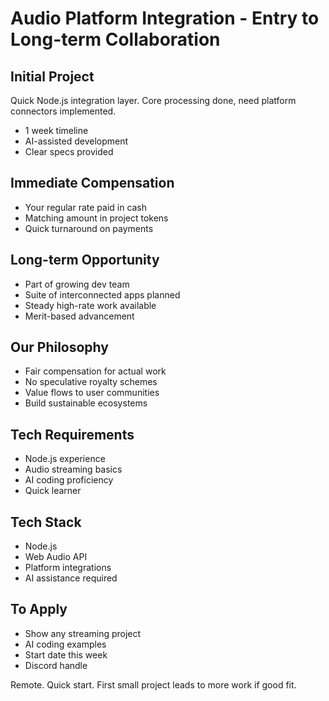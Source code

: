 # Audio Platform Integration - Entry to Long-term Collaboration

## Initial Project
Quick Node.js integration layer. Core processing done, need platform connectors implemented.
- 1 week timeline
- AI-assisted development
- Clear specs provided

## Immediate Compensation
- Your regular rate paid in cash
- Matching amount in project tokens
- Quick turnaround on payments

## Long-term Opportunity
- Part of growing dev team
- Suite of interconnected apps planned
- Steady high-rate work available
- Merit-based advancement

## Our Philosophy
- Fair compensation for actual work
- No speculative royalty schemes
- Value flows to user communities
- Build sustainable ecosystems

## Tech Requirements
- Node.js experience
- Audio streaming basics
- AI coding proficiency
- Quick learner

## Tech Stack
- Node.js
- Web Audio API
- Platform integrations
- AI assistance required

## To Apply
- Show any streaming project
- AI coding examples
- Start date this week
- Discord handle

Remote. Quick start. First small project leads to more work if good fit.
